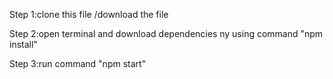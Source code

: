 

Step 1:clone this file /download the file

Step 2:open terminal and download dependencies ny using command "npm install"

Step 3:run command "npm start"
